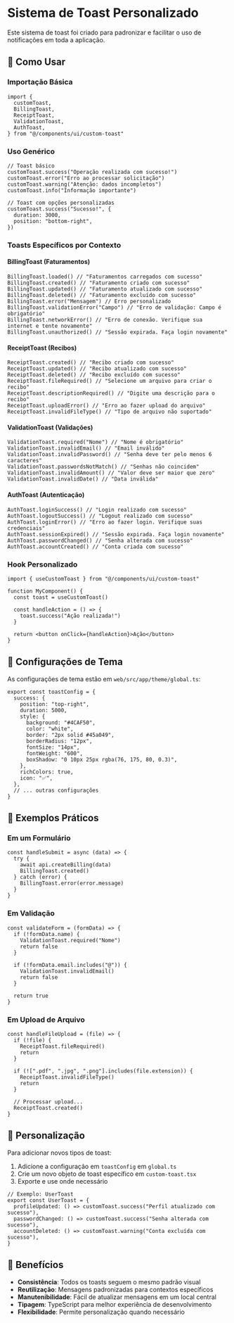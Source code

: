 # Sistema de Toast Personalizado

Este sistema de toast foi criado para padronizar e facilitar o uso de notificações em toda a aplicação.

## 🚀 Como Usar

### Importação Básica

```tsx
import {
  customToast,
  BillingToast,
  ReceiptToast,
  ValidationToast,
  AuthToast,
} from "@/components/ui/custom-toast"
```

### Uso Genérico

```tsx
// Toast básico
customToast.success("Operação realizada com sucesso!")
customToast.error("Erro ao processar solicitação")
customToast.warning("Atenção: dados incompletos")
customToast.info("Informação importante")

// Toast com opções personalizadas
customToast.success("Sucesso!", {
  duration: 3000,
  position: "bottom-right",
})
```

### Toasts Específicos por Contexto

#### BillingToast (Faturamentos)

```tsx
BillingToast.loaded() // "Faturamentos carregados com sucesso"
BillingToast.created() // "Faturamento criado com sucesso"
BillingToast.updated() // "Faturamento atualizado com sucesso"
BillingToast.deleted() // "Faturamento excluído com sucesso"
BillingToast.error("Mensagem") // Erro personalizado
BillingToast.validationError("Campo") // "Erro de validação: Campo é obrigatório"
BillingToast.networkError() // "Erro de conexão. Verifique sua internet e tente novamente"
BillingToast.unauthorized() // "Sessão expirada. Faça login novamente"
```

#### ReceiptToast (Recibos)

```tsx
ReceiptToast.created() // "Recibo criado com sucesso"
ReceiptToast.updated() // "Recibo atualizado com sucesso"
ReceiptToast.deleted() // "Recibo excluído com sucesso"
ReceiptToast.fileRequired() // "Selecione um arquivo para criar o recibo"
ReceiptToast.descriptionRequired() // "Digite uma descrição para o recibo"
ReceiptToast.uploadError() // "Erro ao fazer upload do arquivo"
ReceiptToast.invalidFileType() // "Tipo de arquivo não suportado"
```

#### ValidationToast (Validações)

```tsx
ValidationToast.required("Nome") // "Nome é obrigatório"
ValidationToast.invalidEmail() // "Email inválido"
ValidationToast.invalidPassword() // "Senha deve ter pelo menos 6 caracteres"
ValidationToast.passwordsNotMatch() // "Senhas não coincidem"
ValidationToast.invalidAmount() // "Valor deve ser maior que zero"
ValidationToast.invalidDate() // "Data inválida"
```

#### AuthToast (Autenticação)

```tsx
AuthToast.loginSuccess() // "Login realizado com sucesso"
AuthToast.logoutSuccess() // "Logout realizado com sucesso"
AuthToast.loginError() // "Erro ao fazer login. Verifique suas credenciais"
AuthToast.sessionExpired() // "Sessão expirada. Faça login novamente"
AuthToast.passwordChanged() // "Senha alterada com sucesso"
AuthToast.accountCreated() // "Conta criada com sucesso"
```

### Hook Personalizado

```tsx
import { useCustomToast } from "@/components/ui/custom-toast"

function MyComponent() {
  const toast = useCustomToast()

  const handleAction = () => {
    toast.success("Ação realizada!")
  }

  return <button onClick={handleAction}>Ação</button>
}
```

## 🎨 Configurações de Tema

As configurações de tema estão em `web/src/app/theme/global.ts`:

```tsx
export const toastConfig = {
  success: {
    position: "top-right",
    duration: 5000,
    style: {
      background: "#4CAF50",
      color: "white",
      border: "2px solid #45a049",
      borderRadius: "12px",
      fontSize: "14px",
      fontWeight: "600",
      boxShadow: "0 10px 25px rgba(76, 175, 80, 0.3)",
    },
    richColors: true,
    icon: "✅",
  },
  // ... outras configurações
}
```

## 📝 Exemplos Práticos

### Em um Formulário

```tsx
const handleSubmit = async (data) => {
  try {
    await api.createBilling(data)
    BillingToast.created()
  } catch (error) {
    BillingToast.error(error.message)
  }
}
```

### Em Validação

```tsx
const validateForm = (formData) => {
  if (!formData.name) {
    ValidationToast.required("Nome")
    return false
  }

  if (!formData.email.includes("@")) {
    ValidationToast.invalidEmail()
    return false
  }

  return true
}
```

### Em Upload de Arquivo

```tsx
const handleFileUpload = (file) => {
  if (!file) {
    ReceiptToast.fileRequired()
    return
  }

  if (![".pdf", ".jpg", ".png"].includes(file.extension)) {
    ReceiptToast.invalidFileType()
    return
  }

  // Processar upload...
  ReceiptToast.created()
}
```

## 🔧 Personalização

Para adicionar novos tipos de toast:

1. Adicione a configuração em `toastConfig` em `global.ts`
2. Crie um novo objeto de toast específico em `custom-toast.tsx`
3. Exporte e use onde necessário

```tsx
// Exemplo: UserToast
export const UserToast = {
  profileUpdated: () => customToast.success("Perfil atualizado com sucesso"),
  passwordChanged: () => customToast.success("Senha alterada com sucesso"),
  accountDeleted: () => customToast.warning("Conta excluída com sucesso"),
}
```

## 🎯 Benefícios

- **Consistência**: Todos os toasts seguem o mesmo padrão visual
- **Reutilização**: Mensagens padronizadas para contextos específicos
- **Manutenibilidade**: Fácil de atualizar mensagens em um local central
- **Tipagem**: TypeScript para melhor experiência de desenvolvimento
- **Flexibilidade**: Permite personalização quando necessário
